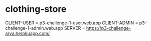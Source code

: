 # clothing-store

CLIENT-USER = p3-challenge-1-user.web.app
CLIENT-ADMIN = p3-challenge-1-admin.web.app
SERVER = https://p3-challenge-arya.herokuapp.com/
